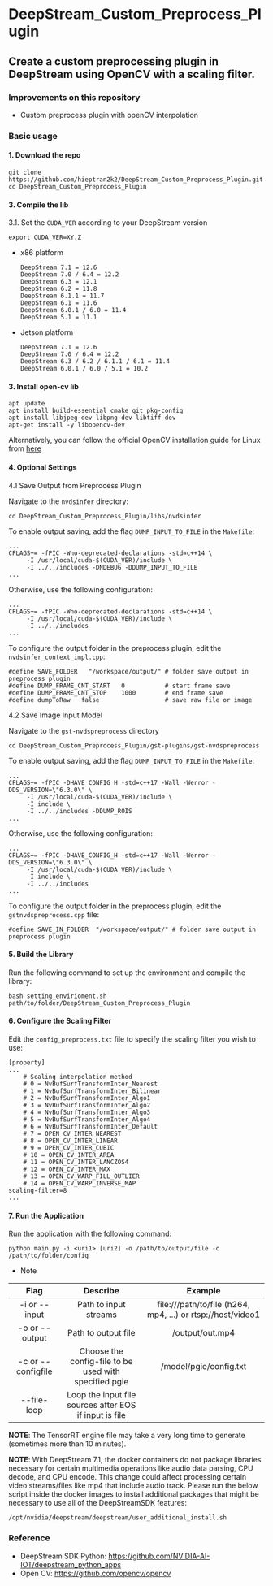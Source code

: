 # DeepStream_Custom_Preprocess_Plugin
Create a custom preprocessing plugin in DeepStream using OpenCV with a scaling filter.
--------------------------------------------------------------------------------------------------
### Improvements on this repository

* Custom preprocess plugin with openCV interpolation

### Basic usage

#### 1. Download the repo

```
git clone https://github.com/hieptran2k2/DeepStream_Custom_Preprocess_Plugin.git
cd DeepStream_Custom_Preprocess_Plugin
```

#### 3. Compile the lib

3.1. Set the `CUDA_VER` according to your DeepStream version

```
export CUDA_VER=XY.Z
```

* x86 platform

  ```
  DeepStream 7.1 = 12.6
  DeepStream 7.0 / 6.4 = 12.2
  DeepStream 6.3 = 12.1
  DeepStream 6.2 = 11.8
  DeepStream 6.1.1 = 11.7
  DeepStream 6.1 = 11.6
  DeepStream 6.0.1 / 6.0 = 11.4
  DeepStream 5.1 = 11.1
  ```

* Jetson platform

  ```
  DeepStream 7.1 = 12.6
  DeepStream 7.0 / 6.4 = 12.2
  DeepStream 6.3 / 6.2 / 6.1.1 / 6.1 = 11.4
  DeepStream 6.0.1 / 6.0 / 5.1 = 10.2
  ```
#### 3. Install open-cv lib

```
apt update
apt install build-essential cmake git pkg-config
apt install libjpeg-dev libpng-dev libtiff-dev
apt-get install -y libopencv-dev
```
Alternatively, you can follow the official OpenCV installation guide for Linux from [here](https://docs.opencv.org/4.x/d7/d9f/tutorial_linux_install.html)

#### 4. Optional Settings

4.1 Save Output from Preprocess Plugin

Navigate to the ```nvdsinfer``` directory:
```
cd DeepStream_Custom_Preprocess_Plugin/libs/nvdsinfer
```
To enable output saving, add the flag ```DUMP_INPUT_TO_FILE``` in the ```Makefile```:
```
...
CFLAGS+= -fPIC -Wno-deprecated-declarations -std=c++14 \
	 -I /usr/local/cuda-$(CUDA_VER)/include \
	 -I ../../includes -DNDEBUG -DDUMP_INPUT_TO_FILE
...
```
Otherwise, use the following configuration:
```
...
CFLAGS+= -fPIC -Wno-deprecated-declarations -std=c++14 \
	 -I /usr/local/cuda-$(CUDA_VER)/include \
	 -I ../../includes
...
```
To configure the output folder in the preprocess plugin, edit the ```nvdsinfer_context_impl.cpp```:
```
#define SAVE_FOLDER   "/workspace/output/" # folder save output in preprocess plugin
#define DUMP_FRAME_CNT_START   0           # start frame save
#define DUMP_FRAME_CNT_STOP    1000        # end frame save
#define dumpToRaw   false                  # save raw file or image
```

4.2 Save Image Input Model

Navigate to the ```gst-nvdspreprocess``` directory
```
cd DeepStream_Custom_Preprocess_Plugin/gst-plugins/gst-nvdspreprocess
```
To enable output saving, add the flag ```DUMP_INPUT_TO_FILE``` in the ```Makefile```:
```
...
CFLAGS+= -fPIC -DHAVE_CONFIG_H -std=c++17 -Wall -Werror -DDS_VERSION=\"6.3.0\" \
	 -I /usr/local/cuda-$(CUDA_VER)/include \
	 -I include \
	 -I ../../includes -DDUMP_ROIS
...
```
Otherwise, use the following configuration:
```
...
CFLAGS+= -fPIC -DHAVE_CONFIG_H -std=c++17 -Wall -Werror -DDS_VERSION=\"6.3.0\" \
	 -I /usr/local/cuda-$(CUDA_VER)/include \
	 -I include \
	 -I ../../includes
...
```
To configure the output folder in the preprocess plugin, edit the ```gstnvdspreprocess.cpp``` file:
```
#define SAVE_IN_FOLDER  "/workspace/output/" # folder save output in preprocess plugin
```

#### 5. Build the Library

Run the following command to set up the environment and compile the library:
```
bash setting_envirioment.sh path/to/folder/DeepStream_Custom_Preprocess_Plugin
```

#### 6. Configure the Scaling Filter

Edit the ```config_preprocess.txt``` file to specify the scaling filter you wish to use:
```
[property]
...
    # Scaling interpolation method
    # 0 = NvBufSurfTransformInter_Nearest 
    # 1 = NvBufSurfTransformInter_Bilinear 
    # 2 = NvBufSurfTransformInter_Algo1
    # 3 = NvBufSurfTransformInter_Algo2 
    # 4 = NvBufSurfTransformInter_Algo3 
    # 5 = NvBufSurfTransformInter_Algo4
    # 6 = NvBufSurfTransformInter_Default
    # 7 = OPEN_CV_INTER_NEAREST 
    # 8 = OPEN_CV_INTER_LINEAR
    # 9 = OPEN_CV_INTER_CUBIC 
    # 10 = OPEN_CV_INTER_AREA 
    # 11 = OPEN_CV_INTER_LANCZOS4
    # 12 = OPEN_CV_INTER_MAX 
    # 13 = OPEN_CV_WARP_FILL_OUTLIER 
    # 14 = OPEN_CV_WARP_INVERSE_MAP
scaling-filter=8
...
```
#### 7. Run the Application

Run the application with the following command:
```
python main.py -i <uri1> [uri2] -o /path/to/output/file -c /path/to/folder/config
```
* Note

|       Flag          |                                   Describe                             |                             Example                          |
| :-----------------: | :--------------------------------------------------------------------: | :----------------------------------------------------------: |
| -i or --input       |      Path to input streams                                             | file:///path/to/file (h264, mp4, ...)  or rtsp://host/video1 |
| -o or --output      |      Path to output file                                               |                          /output/out.mp4                     |
| -c or  --configfile |      Choose the config-file to be used with specified pgie             |                      /model/pgie/config.txt                  |
| --file-loop         |      Loop the input file sources after EOS if input is file           |                                                               |

**NOTE**: The TensorRT engine file may take a very long time to generate (sometimes more than 10 minutes).

**NOTE**: With DeepStream 7.1, the docker containers do not package libraries necessary for certain multimedia operations like audio data parsing, CPU decode, and CPU encode. This change could affect processing certain video streams/files like mp4 that include audio track. Please run the below script inside the docker images to install additional packages that might be necessary to use all of the DeepStreamSDK features:

```
/opt/nvidia/deepstream/deepstream/user_additional_install.sh
```

### Reference
- DeepStream SDK Python: https://github.com/NVIDIA-AI-IOT/deepstream_python_apps
- Open CV: https://github.com/opencv/opencv
